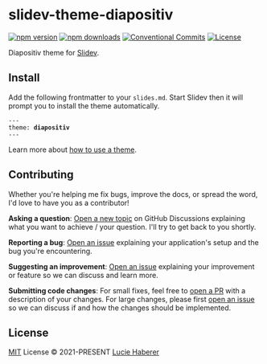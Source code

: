# slidev-theme-diapositiv

[![npm version][npm-version-src]][npm-version-href]
[![npm downloads][npm-downloads-src]][npm-downloads-href]
[![Conventional Commits][conventional-commits-src]][conventional-commits-href]
[![License][license-src]][license-href]

Diapositiv theme for [Slidev](https://github.com/slidevjs/slidev).

## Install

Add the following frontmatter to your `slides.md`. Start Slidev then it will prompt you to install the theme automatically.

<pre><code>---
theme: <b>diapositiv</b>
---</code></pre>

Learn more about [how to use a theme](https://sli.dev/guide/theme-addon#use-theme).

## Contributing

Whether you're helping me fix bugs, improve the docs, or spread the word, I'd love to have you as a contributor!

**Asking a question**: [Open a new topic][repo-question] on GitHub Discussions explaining what you want to achieve / your question. I'll try to get back to you shortly.

**Reporting a bug**: [Open an issue][repo-bug-report] explaining your application's setup and the bug you're encountering.

**Suggesting an improvement**: [Open an issue][repo-feature-request] explaining your improvement or feature so we can discuss and learn more.

**Submitting code changes**: For small fixes, feel free to [open a PR][repo-pull-requests] with a description of your changes. For large changes, please first [open an issue][repo-feature-request] so we can discuss if and how the changes should be implemented.

## License

[MIT][license] License © 2021-PRESENT [Lucie Haberer][lihbr-github]

<!-- Links -->
[license]: ./LICENSE
[lihbr-github]: https://github.com/lihbr

<!-- Contributing -->

[repo-question]: https://github.com/lihbr/slidev-theme-diapositiv/discussions
[repo-bug-report]: https://github.com/lihbr/slidev-theme-diapositiv/issues/new?assignees=&labels=bug&template=bug_report.md&title=
[repo-feature-request]: https://github.com/lihbr/slidev-theme-diapositiv/issues/new?assignees=&labels=enhancement&template=feature_request.md&title=
[repo-pull-requests]: https://github.com/lihbr/slidev-theme-diapositiv/pulls

<!-- Badges -->

[npm-version-src]: https://img.shields.io/npm/v/slidev-theme-diapositiv?style=flat&colorA=131010&colorB=54669c
[npm-version-href]: https://npmjs.com/package/slidev-theme-diapositiv
[npm-downloads-src]: https://img.shields.io/npm/dm/slidev-theme-diapositiv?style=flat&colorA=131010&colorB=a54a5e
[npm-downloads-href]: https://npmjs.com/package/slidev-theme-diapositiv
[conventional-commits-src]: https://img.shields.io/badge/Conventional%20Commits-1.0.0-%23FE5196?style=flat&colorA=131010&colorB=f27602&logo=conventionalcommits&logoColor=faf1f1
[conventional-commits-href]: https://conventionalcommits.org
[license-src]: https://img.shields.io/github/license/lihbr/slidev-theme-diapositiv.svg?style=flat&colorA=131010&colorB=759f53
[license-href]: https://github.com/slidev-theme-diapositiv/blob/master/LICENSE
